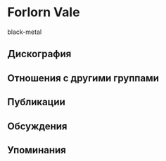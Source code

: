 # Forlorn Vale

black-metal

## Дискография


## Отношения с другими группами


## Публикации


## Обсуждения


## Упоминания

